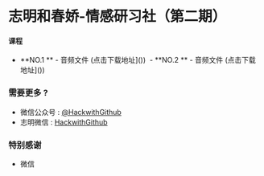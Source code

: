 # 志明和春娇-情感研习社（第二期）

#### 课程 

  - **NO.1 ** - 音频文件 (点击下载地址]())
  - **NO.2 ** - 音频文件 (点击下载地址]())


### 需要更多 ?

 - 微信公众号 : [@HackwithGithub](https://twitter.com/HackwithGithub)
 - 志明微信 : [HackwithGithub](https://www.facebook.com/HackwithGithub)
 

### 特别感谢

 - 微信
